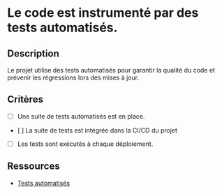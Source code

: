 # Le code est instrumenté par des tests automatisés.

## Description

Le projet utilise des tests automatisés pour garantir la qualité du code et prévenir les régressions lors des mises à jour.

## Critères

- [ ] Une suite de tests automatisés est en place.
- [ ] La suite de tests est intégrée dans la CI/CD du projet
- [ ] Les tests sont exécutés à chaque déploiement.

## Ressources

- [Tests automatisés](https://martinfowler.com/bliki/TestPyramid.html)
